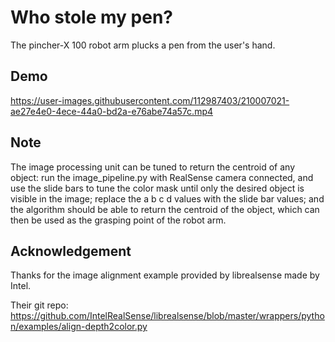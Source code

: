 # Who stole my pen?
The pincher-X 100 robot arm plucks a pen from the user's hand.

## Demo


https://user-images.githubusercontent.com/112987403/210007021-ae27e4e0-4ece-44a0-bd2a-e76abe74a57c.mp4


## Note
The image processing unit can be tuned to return the centroid of any object: run the image_pipeline.py with
RealSense camera connected, and use the slide bars to tune the color mask until only the desired object
is visible in the image; replace the a b c d values with the slide bar values; and the algorithm should be able
to return the centroid of the object, which can then be used as the grasping point of the robot arm.


## Acknowledgement
Thanks for the image alignment example provided by librealsense made by Intel.

Their git repo: https://github.com/IntelRealSense/librealsense/blob/master/wrappers/python/examples/align-depth2color.py
